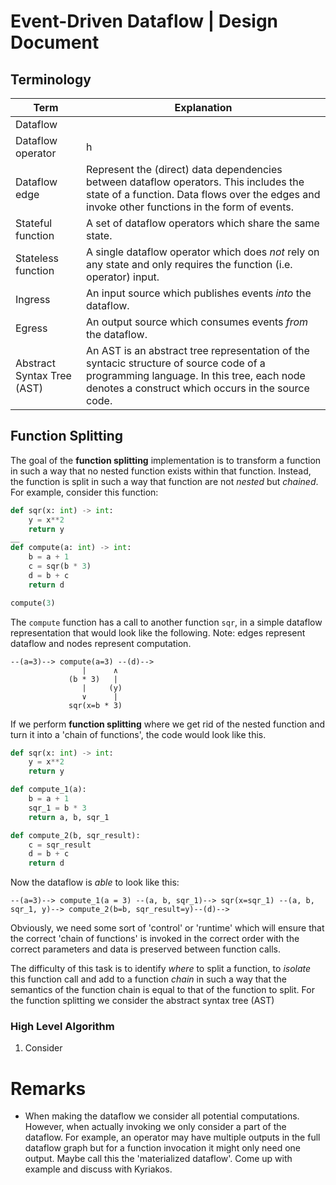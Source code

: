 # Event-Driven Dataflow | Design Document

## Terminology

| __Term__                   | __Explanation__                                                                                                                                                                            |
|----------------------------|--------------------------------------------------------------------------------------------------------------------------------------------------------------------------------------------|
| Dataflow                   |                                                                                                                                                                                            |
| Dataflow operator          | h                                                                                                                                                                                          |         
| Dataflow edge | Represent the (direct) data dependencies between dataflow operators. This includes the state of a function. Data flows over the edges and invoke other functions in the form of events. |
| Stateful function | A set of dataflow operators which share the same state.  |
| Stateless function | A single dataflow operator which does _not_ rely on any state and only requires the function (i.e. operator) input.|
| Ingress | An input source which publishes events _into_ the dataflow. |
| Egress | An output source which consumes events _from_ the dataflow. |
| Abstract Syntax Tree (AST) | An AST is an abstract tree representation of the syntacic structure of source code of a programming language. In this tree, each node denotes a construct which occurs in the source code. |
## Function Splitting
The goal of the __function splitting__ implementation is to transform a function in such a way that no nested function exists within that function.
Instead, the function is split in such a way that function are not _nested_ but _chained_. For example, consider this function:

```python
def sqr(x: int) -> int:
    y = x**2
    return y
__
def compute(a: int) -> int:
    b = a + 1
    c = sqr(b * 3)
    d = b + c
    return d

compute(3)
```

The `compute` function has a call to another function `sqr`, in a simple dataflow representation that would look like the following. Note: edges represent dataflow and nodes represent computation.
```
--(a=3)--> compute(a=3) --(d)-->
                |      ∧
             (b * 3)   |
                |     (y)
                ∨      |
             sqr(x=b * 3)
```

If we perform __function splitting__ where we get rid of the nested function and turn it into a 'chain of functions', the code would look like this.
```python
def sqr(x: int) -> int:
    y = x**2
    return y

def compute_1(a):
    b = a + 1
    sqr_1 = b * 3
    return a, b, sqr_1

def compute_2(b, sqr_result):
    c = sqr_result
    d = b + c
    return d
```
Now the dataflow is _able_ to look like this:
```
--(a=3)--> compute_1(a = 3) --(a, b, sqr_1)--> sqr(x=sqr_1) --(a, b, sqr_1, y)--> compute_2(b=b, sqr_result=y)--(d)-->
```
Obviously, we need some sort of 'control' or 'runtime' which will ensure that the correct 'chain of functions' is invoked in the correct order with the correct parameters and data is preserved between function calls.

The difficulty of this task is to identify _where_ to split a function, to _isolate_ this function call and add to a function _chain_ in such a way that the semantics of the function chain is equal to that of the function to split.
For the function splitting we consider the abstract syntax tree (AST)
### High Level Algorithm

1. Consider 

# Remarks
- When making the dataflow we consider all potential computations. However, when actually invoking we only consider a part of the dataflow.
For example, an operator may have multiple outputs in the full dataflow graph but for a function invocation it might only need one output.
Maybe call this the 'materialized dataflow'. Come up with example and discuss with Kyriakos.